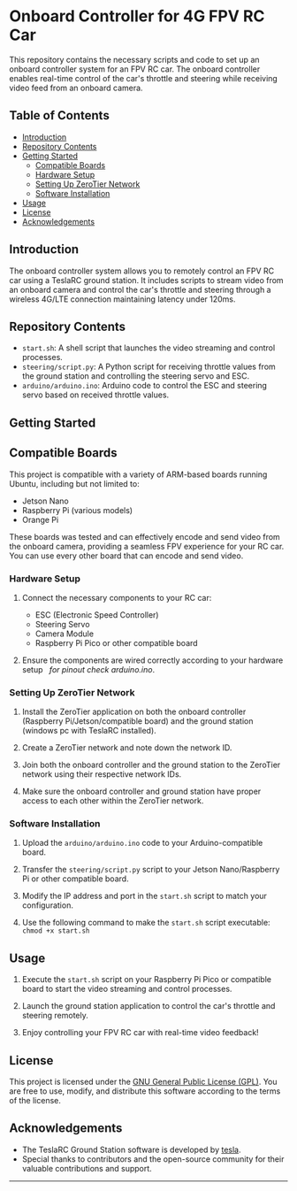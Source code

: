 # Onboard Controller for 4G FPV RC Car

This repository contains the necessary scripts and code to set up an onboard controller system for an FPV RC car. The onboard controller enables real-time control of the car's throttle and steering while receiving video feed from an onboard camera.

## Table of Contents

- [Introduction](#introduction)
- [Repository Contents](#repository-contents)
- [Getting Started](#getting-started)
  - [Compatible Boards](#compatible-boards)
  - [Hardware Setup](#hardware-setup)
  - [Setting Up ZeroTier Network](#setting-up-zerotier-network)
  - [Software Installation](#software-installation)
- [Usage](#usage)
- [License](#license)
- [Acknowledgements](#acknowledgements)

## Introduction

The onboard controller system allows you to remotely control an FPV RC car using a TeslaRC ground station. It includes scripts to stream video from an onboard camera and control the car's throttle and steering through a wireless 4G/LTE connection maintaining latency under 120ms.

## Repository Contents

- `start.sh`: A shell script that launches the video streaming and control processes.
- `steering/script.py`: A Python script for receiving throttle values from the ground station and controlling the steering servo and ESC.
- `arduino/arduino.ino`: Arduino code to control the ESC and steering servo based on received throttle values.

## Getting Started

## Compatible Boards

This project is compatible with a variety of ARM-based boards running Ubuntu, including but not limited to:
- Jetson Nano
- Raspberry Pi (various models)
- Orange Pi

These boards was tested and can effectively encode and send video from the onboard camera, providing a seamless FPV experience for your RC car.
You can use every other board that can encode and send video.

### Hardware Setup

1. Connect the necessary components to your RC car:
   - ESC (Electronic Speed Controller)
   - Steering Servo
   - Camera Module
   - Raspberry Pi Pico or other compatible board

2. Ensure the components are wired correctly according to your hardware setup&nbsp;&nbsp;&nbsp;*for pinout check arduino.ino*.


### Setting Up ZeroTier Network

1. Install the ZeroTier application on both the onboard controller (Raspberry Pi/Jetson/compatible board) and the ground station (windows pc with TeslaRC installed).

2. Create a ZeroTier network and note down the network ID.

3. Join both the onboard controller and the ground station to the ZeroTier network using their respective network IDs.

4. Make sure the onboard controller and ground station have proper access to each other within the ZeroTier network.

### Software Installation

1. Upload the `arduino/arduino.ino` code to your Arduino-compatible board.

2. Transfer the `steering/script.py` script to your Jetson Nano/Raspberry Pi or other compatible board.

3. Modify the IP address and port in the `start.sh` script to match your configuration.

4. Use the following command to make the `start.sh` script executable: `chmod +x start.sh`


## Usage

1. Execute the `start.sh` script on your Raspberry Pi Pico or compatible board to start the video streaming and control processes.

2. Launch the ground station application to control the car's throttle and steering remotely.

3. Enjoy controlling your FPV RC car with real-time video feedback!

## License

This project is licensed under the [GNU General Public License (GPL)](LICENSE). You are free to use, modify, and distribute this software according to the terms of the license.

## Acknowledgements

- The TeslaRC Ground Station software is developed by [tesla](https://github.com/tesla15).
- Special thanks to contributors and the open-source community for their valuable contributions and support.

---
